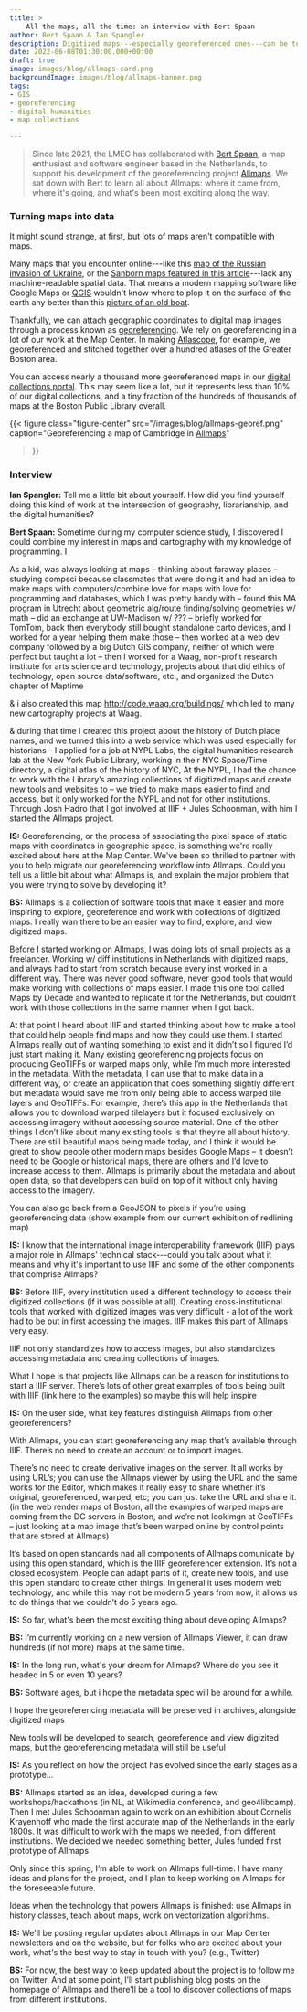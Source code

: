 ```yaml
---
title: >
    All the maps, all the time: an interview with Bert Spaan
author: Bert Spaan & Ian Spangler
description: Digitized maps---especially georeferenced ones---can be tough to find, hard to access, and difficult to bring to life. With his Allmaps project, Bert Spaan is trying to change that.
date: 2022-06-08T01:30:00.000+00:00
draft: true
image: images/blog/allmaps-card.png
backgroundImage: images/blog/allmaps-banner.png
tags:
- GIS
- georeferencing
- digital humanities
- map collections

---
```


> Since late 2021, the LMEC has collaborated with [Bert Spaan](https://bertspaan.nl/), a map enthusiast and software engineer based in the Netherlands, to support his development of the georeferencing project [Allmaps](https://allmaps.org/). We sat down with Bert to learn all about Allmaps: where it came from, where it's going, and what's been most exciting along the way.

###  Turning maps into data

It might sound strange, at first, but lots of maps aren't compatible with maps.

Many maps that you encounter online---like this [map of the Russian invasion of Ukraine](https://www.aljazeera.com/wp-content/uploads/2022/03/INTERACTIVE-Russia-Ukraine-map-Who-controls-what-in-Ukraine-DAY-8.png?resize=770%2C513), or the [Sanborn maps featured in this article](https://www.bloomberg.com/news/articles/2014-10-13/the-accidental-revelations-of-sanborn-maps)---lack any machine-readable spatial data. That means a modern mapping software like Google Maps or [QGIS](https://cartinal.leventhalmap.org/guides/get-started-qgis/) wouldn't know where to plop it on the surface of the earth any better than this [picture of an old boat](https://www.historicnewengland.org/explore/collections-access/gusn/277288/).

<!-- {{< figure 
    class="figure-left"
    src="/images/blog/atlascope1.png"
    caption="See this view of downtown Boston in [Atlascope](https://atlascope.leventhalmap.org/#view:share$base:000$overlay:39999059011260$zoom:16.90$center:-7910726.693603568,5214225.985323061$mode:glass$pos:320)" 
>}} -->

Thankfully, we can attach geographic coordinates to digital map images through a process known as [georeferencing](https://cartinal.leventhalmap.org/guides/georeference.html). We rely on georeferencing in a lot of our work at the Map Center. In making [Atlascope](https://atlascope.leventhalmap.org/), for example, we georeferenced and stitched together over a hundred atlases of the Greater Boston area.

You can access nearly a thousand more georeferenced maps in our [digital collections portal](https://collections.leventhalmap.org/search?f%5Bgeoreferenced_bsi%5D%5B%5D=yes&q=). This may seem like a lot, but it represents less than 10% of our digital collections, and a tiny fraction of the hundreds of thousands of maps at the Boston Public Library overall.

{{< figure 
    class="figure-center"
    src="/images/blog/allmaps-georef.png"
    caption="Georeferencing a map of Cambridge in [Allmaps](https://editor.allmaps.org/#/)" 
>}}

### Interview

**Ian Spangler:** Tell me a little bit about yourself. How did you find yourself doing this kind of work at the intersection of geography, librarianship, and the digital humanities?
 
**Bert Spaan:** Sometime during my computer science study, I discovered I could combine my interest in maps and cartography with my knowledge of programming. I
 
As a kid, was always looking at maps – thinking about faraway places – studying compsci because classmates that were doing it and had an idea to make maps with computers/combine love for maps with love for programming and databases, which I was pretty handy with – found this MA  program in Utrecht about geometric alg/route finding/solving geometries w/ math – did an exchange at UW-Madison w/ ??? – briefly worked for TomTom, back then everybody still bought standalone carto devices, and I worked for a year helping them make those – then worked at a web dev company followed by a big Dutch GIS company, neither of which were perfect but taught a lot – then I worked for a Waag, non-profit research institute for arts science and technology, projects about  that did ethics of technology, open source data/software, etc., and organized the Dutch chapter of Maptime 
 
& i also created this map http://code.waag.org/buildings/ which led to many new cartography projects at Waag.
 
& during that time I created this project about the history of Dutch place names, and we turned this into a web service which was used especially for historians – I applied for a job at NYPL Labs, the digital humanities research lab at the New York Public Library, working in their NYC Space/Time directory, a digital atlas of the history of NYC, At the NYPL, I had the chance to work with the Library’s amazing collections of digitized maps and create new tools and websites to  – we tried to make maps easier to find and access, but it only worked for the NYPL and not for other institutions. Through Josh Hadro that I got involved at IIIF + Jules Schoonman, with him I started the Allmaps project.
 
**IS:** Georeferencing, or the process of associating the pixel space of static maps with coordinates in geographic space, is something we're really excited about here at the Map Center. We've been so thrilled to partner with you to help migrate our georeferencing workflow into Allmaps. Could you tell us a little bit about what Allmaps is, and explain the major problem that you were trying to solve by developing it?
 
**BS:** Allmaps is a collection of software tools that make it easier and more inspiring to explore, georeference and work with collections of digitized maps. I really wan there to be an easier way to find, explore, and view digitized maps.
 
Before I started working on Allmaps, I was doing lots of small projects as a freelancer. Working w/ diff institutions in Netherlands with digitized maps, and always had to start from scratch because every inst worked in a different way. There was never good software, never good tools that would make working with collections of maps easier. I made this one tool called Maps by Decade and wanted to replicate it for the Netherlands, but couldn’t work with those collections in the same manner when I got back.
 
At that point I heard about IIIF and started thinking about how to make a tool that could help people find maps and how they could use them. I started Allmaps really out of wanting something to exist and it didn’t so I figured I’d just start making it. Many existing georeferencing projects focus on producing GeoTIFFs or warped maps only, while I’m much more interested in the metadata. With the metadata, I can use that to make data in a different way, or create an application that does something slightly different but metadata would save me from only being able to access warped tile layers and GeoTIFFs. For example, there’s this app in the Netherlands that allows you to download warped tilelayers but it focused exclusively on accessing imagery without accessing source material. One of the other things I don’t like about many existing tools is that they’re all about history. There are still beautiful maps being made today, and I think it would be great to show people other modern maps besides Google Maps – it doesn’t need to be Google or historical maps, there are others and I’d love to increase access to them. Allmaps is primarily about the metadata and about open data, so that developers can build on top of it without only having access to the imagery.
 
You can also go back from a GeoJSON to pixels if you’re using georeferencing data (show example from our current exhibition of redlining map)
 
 
**IS:** I know that the international image interoperability framework (IIIF) plays a major role in Allmaps' technical stack---could you talk about what it means and why it's important to use IIIF and some of the other components that comprise Allmaps?
 
**BS:** Before IIIF, every institution used a different technology to access their digitized collections (if it was possible at all). Creating cross-institutional tools that worked with digitized images was very difficult - a lot of the work had to be put in first accessing the images. IIIF makes this part of Allmaps very easy.
 
IIIF not only standardizes how to access images, but also standardizes accessing metadata and creating collections of images.
 
What I hope is that projects like Allmaps can be a reason for institutions to start a IIIF server. There’s lots of other great examples of tools being built with IIIF (link here to the examples) so maybe this will help inspire
 
**IS:** On the user side, what key features distinguish Allmaps from other georeferencers?
 
With Allmaps, you can start georeferencing any map that’s available through IIIF. There’s no need to create an account or to import images.
 
There’s no need to create derivative images on the server. It all works by using URL’s; you can use the Allmaps viewer by using the URL and the same works for the Editor, which makes it really easy to share whether it’s original, georeferenced, warped, etc; you can just take the URL and share it. (in the web render maps of Boston, all the examples of warped maps are coming from the DC servers in Boston, and we’re not lookimgn at GeoTIFFs – just looking at a map image that’s been warped online by control points that are stored at Allmaps)
 
It’s based on open standards nad all components of Allmaps comunicate by using this open standard, which is the IIIF georeferencer extension. It’s not a closed ecosystem. People can adapt parts of it, create new tools, and use this open standard to create other things. In general it uses modern web technology, and while this may not be modern 5 years from now, it allows us to do things that we couldn’t do 5 years ago.
 
**IS:** So far, what's been the most exciting thing about developing Allmaps?
 
**BS:** I’m currently working on a new version of Allmaps Viewer, it can draw hundreds (if not more) maps at the same time.
 
**IS:** In the long run, what's your dream for Allmaps? Where do you see it headed in 5 or even 10 years?
 
**BS:** Software ages, but i hope the metadata spec will be around for a while.
 
I hope the georeferencing metadata will be preserved in archives, alongside digitized maps
 
New tools will be developed to search, georeference and view digizited maps, but the georeferencing metadata will still be useful
 
**IS:** As you reflect on how the project has evolved since the early stages as a prototype…
 
**BS:** Allmaps started as an idea, developed during a few workshops/hackathons (in NL, at Wikimedia conference, and geo4libcamp). Then I met Jules Schoonman again to work on an exhibition about Cornelis Krayenhoff who made the first accurate map of the Netherlands in the early 1800s. It was difficult to work with the maps we needed, from different institutions. We decided we needed something better, Jules funded first prototype of Allmaps
 
Only since this spring, I’m able to work on Allmaps full-time. I have many ideas and plans for the project, and I plan to keep working on Allmaps for the foreseeable future.
 
Ideas when the technology that powers Allmaps is finished: use Allmaps in history classes, teach about maps, work on vectorization algorithms.
 
**IS:** We'll be posting regular updates about Allmaps in our Map Center newsletters and on the website, but for folks who are excited about your work, what's the best way to stay in touch with you? (e.g., Twitter)
 
**BS:** For now, the best way to keep updated about the project is to follow me on Twitter. And at some point, I’ll start publishing blog posts on the homepage of Allmaps and there’ll be a tool to discover collections of maps from different institutions.


